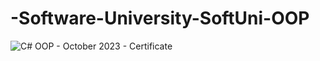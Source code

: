 # -Software-University-SoftUni-OOP
![C# OOP - October 2023 - Certificate](https://github.com/Stoyan94/-Software-University-SoftUni-OOP/assets/122618231/88640c00-11f8-4f10-babd-3dd340eea1aa)
